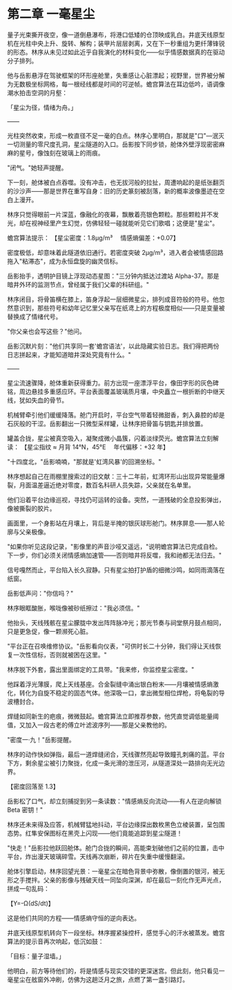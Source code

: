 # 第二章 一毫星尘

量子光束撕开夜空，像一道倒悬瀑布，将港口低矮的仓顶映成乳白。井底天线原型机在光柱中央上升、旋转、解构；装甲片层层剥离，又在下一秒重组为更纤薄锋锐的形态。林序从未见过如此近乎自我演化的材料变化——似乎情感数据真的在驱动分子排列。

他与岳影悬浮在驾驶框架的环形座舱里，失重感让心脏漂起；视野里，世界被分解为无数极坐标网格，每一根经线都是时间的可逆帧。蟾宫算法在耳边低吟，语调像潮水拍击空洞的月壑：

「星尘为径，情绪为舟。」

——

光柱突然收束，形成一枚直径不足一毫的白点。林序心里明白，那就是"口"—泯灭一切测量的零尺度孔洞，星尘隧道的入口。岳影按下同步锁，舱体外壁浮现密密麻麻的星号，像蚀刻在玻璃上的雨痕。

"闭气。"她轻声提醒。

下一刻，舱体被白点吞噬。没有冲击，也无拔河般的拉扯，周遭响起的是纸张翻页的沙沙声——那是世界在重写自身：旧的历史篆刻被刮落，新的概率波像墨迹在空白上漫开。

林序只觉得眼前一片深蓝，像融化的夜幕，飘散着亮银色颗粒。那些颗粒并不发光，却在视神经里产生幻觉，仿佛轻轻一碰就能听见它们歌唱；这便是"星尘"。

蟾宫算法提示：
【星尘密度：1.8μg/m³ 　情感熵偏差：+0.07】

密度极低，却意味着此隧道依旧通行。若密度突破 2μg/m³，进入者会被情感回路拖入"粘滞态"，成为永恒盘旋的幽灵信标。

岳影抬手，透明护目镜上浮现动态星图："三分钟内抵达过渡站 Alpha-37。那是暗井外环的监测节点，曾经属于我们父辈的科研组。"

林序闭目，将骨笛横在膝上，笛身浮起一层细微星尘，排列成音符般的符号。他忽然意识到，那些符号和幼年记忆里父亲写在纸鸢上的方程极度相似——只是变量被替换成了情绪代号。

"你父亲也会写这些？"他问。

岳影沉默片刻："他们共享同一套'蟾宫语法'，以此隐藏实验日志。我们得把两份日志拼起来，才能知道暗井深处究竟有什么。"

——

星尘流速骤降，舱体重新获得重力。前方出现一座漂浮平台，像田字形的灰色碑铭，周边悬挂多重感应环。平台表面覆盖玻璃质月壤，中央矗立一根折断的中继天线，犹如失血的骨节。

机械臂牵引他们缓缓降落。舱门开启时，平台空气带着轻微甜香，刺入鼻腔的却是石灰般的干涩。岳影翻出一只微型采样罐，让林序把骨笛与钥匙并排放置。

罐盖合拢，星尘被真空吸入，凝聚成微小晶簇，闪着淡绿荧光。蟾宫算法立刻解读：
【星尘指纹 ≈ 月背 14°N，45°E 　年代偏移：+32 年】

"十四度北，"岳影喃喃，"那就是'虹湾风暴'的回溯坐标。"

林序想起自己在雨棚里搜索过的旧文献：三十二年前，虹湾环形山出现异常能量爆裂，月面温差逼近绝对零度，数百名科研人员失踪，父亲就在名单里。

他们沿着平台边缘巡视，寻找仍可运转的设备。突然，一道残破的全息投影弹出，像被撕裂的胶片。

画面里，一个身影站在月壤上，背后是半掩的银灰球形舱门。林序屏息——那人轮廓与父亲极像。

"如果你听见这段记录，"影像里的声音沙哑又遥远，"说明蟾宫算法已完成自检。下一步，你们必须关闭情感熵加速管——否则暗井将反噬，我和祂都无法归去。"

信号嘎然而止，平台陷入长久寂静。只有星尘拍打护盾的细微沙鸣，如同雨滴落在纸窗。

岳影低声问："你信吗？"

林序眼眶酸胀，喉咙像被砂纸擦过："我必须信。"

他抬头，天线残骸在星尘朦胧中发出阵阵脉冲光；那光节奏与祠堂祭月鼓点相同，只是更急促，像一颗濒死心脏。

"平台正在召唤维修协议。"岳影看向仪表，"可供时长二十分钟，我们得让天线恢复一次性信标，否则就被困在这里。"

林序脱下外套，露出里面绑定的工具带。"我来修，你监控星尘密度。"

他踩着浮光薄膜，爬上天线基座。合金裂缝中涌出银白粉末——月壤被情感熵激化，转化为自旋不稳定的固态气体。他深吸一口，拿出微型相位焊枪，将龟裂的导波槽封合。

焊缝如同新生的疤痕，微微鼓起。蟾宫算法立即推荐参数，他凭直觉调低能量阈值，又加入一段古老的傅立叶滤波序列——那是父亲教他的。

"密度一·九！"岳影提醒。

林序的动作快如弹指，最后一道焊缝闭合，天线骤然亮起导致瞳孔刺痛的蓝。平台下方，剩余星尘被引力聚拢，化成一条光滑的泄压河，从隧道深处一路排向无光边界。

【密度回落至 1.3】

岳影松了口气，却立刻捕捉到另一条读数："情感熵反向流动——有人在逆向解锁 Beta 密钥！"

林序还未来得及应答，机械臂猛地抖动，平台边缘探出数枚黑色立棱装置，呈包围态势。红隼安保图标在黑壳上闪现——他们竟能追踪到星尘隧道！

"快走！"岳影拉他跃回舱体。舱门合拢的瞬间，高能束划破他们之前的位置，击中平台，炸出漫天玻璃碎雪。天线再次崩断，碎片在失重中缓慢翻滚。

舱体引擎启动，林序回望光景：一毫星尘在暗色背景中弥散，像倒置的银河，被无形之手搅拌。父亲的影像与残破天线一同坠向深渊，却在最后一刻化作无声光点，拼成一句乱码：

【Y=-Ω(dS/dt)】

这是他们共同的方程——情感熵守恒的逆向表达。

井底天线原型机转向下一段坐标。林序握紧操控杆，感觉手心的汗水被蒸发。蟾宫算法的提示音再次响起，低沉如鼓：

「目标：量子湿墙。」

他明白，前方等待他们的，将是情感与现实交错的更深迷宫。但此刻，他只看见一毫星尘在舷窗外冲刷，仿佛为这趟泛月之旅，点燃了第一盏引路灯。
